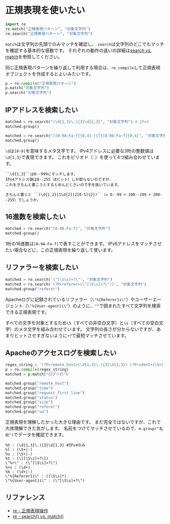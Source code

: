 # 正規表現を使いたい

```python
import re
re.match("正規表現パターン", "対象文字列")
re.search("正規表現パターン", "対象文字列")
```

``match``は文字列の先頭でのみマッチを確認し、
``search``は文字列のどこでもマッチを確認する基本的な感数です。
それぞれの動作の違いの詳細は[search vs. match](https://docs.python.org/ja/3/library/re.html#search-vs-match)を参照してください。

同じ正規表現パターンを繰り返して利用する場合は、``re.compile``して正規表現オブジェクトを作成するとよいみたいです。

```python
p = re.compile("正規表現パターン")
p.match("対象文字列")
p.search("対象文字列")
```

## IPアドレスを検索したい

```python
matched = re.search("(\d{1,3}\.){3}\d{1,3}", "対象文字列") # IPv4
matched.group()
```

```python
matched = re.search("([0-9A-Fa-f]{0,4}:){7}[0-9A-Fa-f]{0,4}", "対象文字列") # IPv6
matched.group()
```

``\d``は``[0-9]``を意味するメタ文字です。
IPv4アドレスに必要な3桁の整数値は``\d{1,3}``で表現できます。
これをピリオド（``.``）を使って4つ組み合わせています。

```{note}
``\d{1,3}``は0--999にマッチします。
IPv4アドレス値は0--255（8ビット）しか取らないのですが、
これをきちんと書こうとするとめんどくさいので手を抜いています。

きちんと書くと ``(\d{1,2}|1\d{2}|2[0-5]{2})``（= 0--99 + 100--199 + 200--255）でしょうか。
```

## 16進数を検索したい

```python
matched = re.search("[0-9A-Fa-f]", "対象文字列")
matched.group()
```

1桁の16進数は``[0-9A-Fa-f]``で表すことができます。
IPv6アドレスをマッチさせたい場合などに、この正規表現を繰り返して使います。

## リファラーを検索したい

```python
matched = re.search('\"[\S\s]+?\"', "対象文字列")
matched = re.search('(?P<referer>(\"[\S\s]+?\"))', "対象文字列")
matched.group("referer")
```

Apacheログに記録されているリファラー（``\"%{Referer}i\"``）やユーザーエージェント（``\"%{User-agent}i\"``）のように、``""``で囲まれたすべて文字列を検索できる正規表現です。

すべての文字を対象とするため``\S``（すべての非空白文字）と``\s``（すべての空白文字）のメタ文字を組み合わせています。
文字列の長さが分からないですが、あまりヒットさせすぎないように``+?``で最短マッチさせています。

## Apacheのアクセスログを検索したい

```python
regex_string = '(?P<remote_host>(\d{1,3}\.){3}\d{1,3}) (?P<ident>(\S+|-)) (?P<user>(\S+|-)) (?P<time>(\[[\S\s]+?\])) (?P<request_first_line>(\"[\S\s]+?\")) (?P<status>(\d+)) (?P<size>(\d+|-)) (?P<referer>([\S\s]*)) (?P<ua>(\"[\S\s]+?\"))'
p = re.compile(regex_string)
matched = p.match("ログ一行")

matched.group("remote_host")
matched.group("time")
matched.group("request_first_line")
matched.group("status")
matched.group("size")
matched.group("referer")
matched.group("ua")
```

正規表現を理解したかった大きな理由です。
まだ完全ではないですが、これで大体理解できた気がします。
名前をつけてマッチさせているので、``m.group("名前")``でデータを確認できます。

```text
%h : (\d{1,3}\.){3}\d{1,3} #IPv4のみ
%l : (\S+|-)
%u : (\S+|-)
%t : (\[[\S\s]+?\])
\"%r\" : (\"[\S\s]+?\")
%>s : (\d+)
%b : (\d+|-)
\"%{Referer}i\" : ([\S\s]*)
\"%{User-agent}i\" : (\"[\S\s]+?\")
```

## リファレンス

- [re - 正規表現操作](https://docs.python.org/ja/3/library/re.html)
- [re - search() vs. match()](https://docs.python.org/ja/3/library/re.html#search-vs-match)
